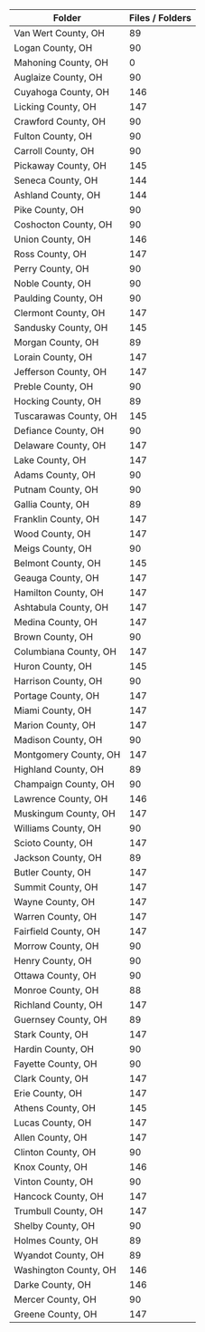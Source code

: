 | Folder                |   Files / Folders |
|-----------------------|-------------------|
| Van Wert County, OH   |                89 |
| Logan County, OH      |                90 |
| Mahoning County, OH   |                 0 |
| Auglaize County, OH   |                90 |
| Cuyahoga County, OH   |               146 |
| Licking County, OH    |               147 |
| Crawford County, OH   |                90 |
| Fulton County, OH     |                90 |
| Carroll County, OH    |                90 |
| Pickaway County, OH   |               145 |
| Seneca County, OH     |               144 |
| Ashland County, OH    |               144 |
| Pike County, OH       |                90 |
| Coshocton County, OH  |                90 |
| Union County, OH      |               146 |
| Ross County, OH       |               147 |
| Perry County, OH      |                90 |
| Noble County, OH      |                90 |
| Paulding County, OH   |                90 |
| Clermont County, OH   |               147 |
| Sandusky County, OH   |               145 |
| Morgan County, OH     |                89 |
| Lorain County, OH     |               147 |
| Jefferson County, OH  |               147 |
| Preble County, OH     |                90 |
| Hocking County, OH    |                89 |
| Tuscarawas County, OH |               145 |
| Defiance County, OH   |                90 |
| Delaware County, OH   |               147 |
| Lake County, OH       |               147 |
| Adams County, OH      |                90 |
| Putnam County, OH     |                90 |
| Gallia County, OH     |                89 |
| Franklin County, OH   |               147 |
| Wood County, OH       |               147 |
| Meigs County, OH      |                90 |
| Belmont County, OH    |               145 |
| Geauga County, OH     |               147 |
| Hamilton County, OH   |               147 |
| Ashtabula County, OH  |               147 |
| Medina County, OH     |               147 |
| Brown County, OH      |                90 |
| Columbiana County, OH |               147 |
| Huron County, OH      |               145 |
| Harrison County, OH   |                90 |
| Portage County, OH    |               147 |
| Miami County, OH      |               147 |
| Marion County, OH     |               147 |
| Madison County, OH    |                90 |
| Montgomery County, OH |               147 |
| Highland County, OH   |                89 |
| Champaign County, OH  |                90 |
| Lawrence County, OH   |               146 |
| Muskingum County, OH  |               147 |
| Williams County, OH   |                90 |
| Scioto County, OH     |               147 |
| Jackson County, OH    |                89 |
| Butler County, OH     |               147 |
| Summit County, OH     |               147 |
| Wayne County, OH      |               147 |
| Warren County, OH     |               147 |
| Fairfield County, OH  |               147 |
| Morrow County, OH     |                90 |
| Henry County, OH      |                90 |
| Ottawa County, OH     |                90 |
| Monroe County, OH     |                88 |
| Richland County, OH   |               147 |
| Guernsey County, OH   |                89 |
| Stark County, OH      |               147 |
| Hardin County, OH     |                90 |
| Fayette County, OH    |                90 |
| Clark County, OH      |               147 |
| Erie County, OH       |               147 |
| Athens County, OH     |               145 |
| Lucas County, OH      |               147 |
| Allen County, OH      |               147 |
| Clinton County, OH    |                90 |
| Knox County, OH       |               146 |
| Vinton County, OH     |                90 |
| Hancock County, OH    |               147 |
| Trumbull County, OH   |               147 |
| Shelby County, OH     |                90 |
| Holmes County, OH     |                89 |
| Wyandot County, OH    |                89 |
| Washington County, OH |               146 |
| Darke County, OH      |               146 |
| Mercer County, OH     |                90 |
| Greene County, OH     |               147 |
